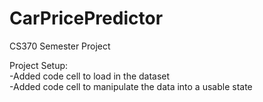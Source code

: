 # CarPricePredictor
CS370 Semester Project

Project Setup:\
  -Added code cell to load in the dataset\
  -Added code cell to manipulate the data into a usable state
